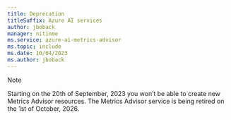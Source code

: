 ```yaml
---
title: Deprecation
titleSuffix: Azure AI services
author: jboback
manager: nitinme
ms.service: azure-ai-metrics-advisor
ms.topic: include
ms.date: 10/04/2023
ms.author: jboback
---
```


> [!NOTE]
> Starting on the 20th of September, 2023 you won’t be able to create new Metrics Advisor resources. The Metrics Advisor service is being retired on the 1st of October, 2026.